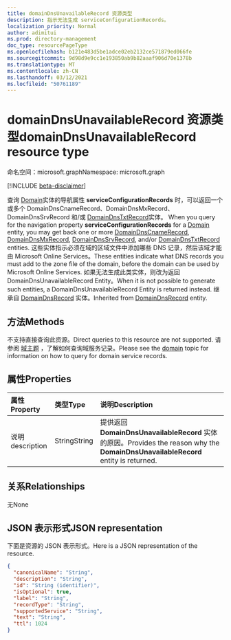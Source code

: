 ```yaml
---
title: domainDnsUnavailableRecord 资源类型
description: 指示无法生成 serviceConfigurationRecords。
localization_priority: Normal
author: adimitui
ms.prod: directory-management
doc_type: resourcePageType
ms.openlocfilehash: b121e483d5be1adce02eb2132ce571879ed066fe
ms.sourcegitcommit: 9d98d9e9cc1e193850ab9b82aaaf906d70e1378b
ms.translationtype: MT
ms.contentlocale: zh-CN
ms.lasthandoff: 03/12/2021
ms.locfileid: "50761189"
---
```

# <a name="domaindnsunavailablerecord-resource-type"></a><span data-ttu-id="ff558-103">domainDnsUnavailableRecord 资源类型</span><span class="sxs-lookup"><span data-stu-id="ff558-103">domainDnsUnavailableRecord resource type</span></span>

<span data-ttu-id="ff558-104">命名空间：microsoft.graph</span><span class="sxs-lookup"><span data-stu-id="ff558-104">Namespace: microsoft.graph</span></span>

[!INCLUDE [beta-disclaimer](../../includes/beta-disclaimer.md)]

<span data-ttu-id="ff558-105">查询 [Domain](domain.md)实体的导航属性 **serviceConfigurationRecords** 时，可以返回一个或多个 DomainDnsCnameRecord、DomainDnsMxRecord、DomainDnsSrvRecord 和/或 [DomainDnsTxtRecord](domaindnstxtrecord.md)实体。 [](domaindnscnamerecord.md) [](domaindnsmxrecord.md) [](domaindnssrvrecord.md)</span><span class="sxs-lookup"><span data-stu-id="ff558-105">When you query for the navigation property **serviceConfigurationRecords** for a [Domain](domain.md) entity, you may get back one or more [DomainDnsCnameRecord](domaindnscnamerecord.md), [DomainDnsMxRecord](domaindnsmxrecord.md), [DomainDnsSrvRecord](domaindnssrvrecord.md), and/or [DomainDnsTxtRecord](domaindnstxtrecord.md) entities.</span></span> <span data-ttu-id="ff558-106">这些实体指示必须在域的区域文件中添加哪些 DNS 记录，然后该域才能由 Microsoft Online Services。</span><span class="sxs-lookup"><span data-stu-id="ff558-106">These entities indicate what DNS records you must add to the zone file of the domain, before the domain can be used by Microsoft Online Services.</span></span> <span data-ttu-id="ff558-107">如果无法生成此类实体，则改为返回 DomainDnsUnavailableRecord Entity。</span><span class="sxs-lookup"><span data-stu-id="ff558-107">When it is not possible to generate such entities, a DomainDnsUnavailableRecord Entity is returned instead.</span></span> <span data-ttu-id="ff558-108">继承自 [DomainDnsRecord](domaindnsrecord.md) 实体。</span><span class="sxs-lookup"><span data-stu-id="ff558-108">Inherited from [DomainDnsRecord](domaindnsrecord.md) entity.</span></span>

## <a name="methods"></a><span data-ttu-id="ff558-109">方法</span><span class="sxs-lookup"><span data-stu-id="ff558-109">Methods</span></span>
<span data-ttu-id="ff558-110">不支持直接查询此资源。</span><span class="sxs-lookup"><span data-stu-id="ff558-110">Direct queries to this resource are not supported.</span></span> <span data-ttu-id="ff558-111">请参阅 [域主题](domain.md) ，了解如何查询域服务记录。</span><span class="sxs-lookup"><span data-stu-id="ff558-111">Please see the [domain](domain.md) topic for information on how to query for domain service records.</span></span>

## <a name="properties"></a><span data-ttu-id="ff558-112">属性</span><span class="sxs-lookup"><span data-stu-id="ff558-112">Properties</span></span>
| <span data-ttu-id="ff558-113">属性</span><span class="sxs-lookup"><span data-stu-id="ff558-113">Property</span></span>     | <span data-ttu-id="ff558-114">类型</span><span class="sxs-lookup"><span data-stu-id="ff558-114">Type</span></span>   |<span data-ttu-id="ff558-115">说明</span><span class="sxs-lookup"><span data-stu-id="ff558-115">Description</span></span>|
|:---------------|:--------|:----------|
|<span data-ttu-id="ff558-116">说明</span><span class="sxs-lookup"><span data-stu-id="ff558-116">description</span></span>|<span data-ttu-id="ff558-117">String</span><span class="sxs-lookup"><span data-stu-id="ff558-117">String</span></span>|<span data-ttu-id="ff558-118">提供返回 **DomainDnsUnavailableRecord** 实体的原因。</span><span class="sxs-lookup"><span data-stu-id="ff558-118">Provides the reason why the **DomainDnsUnavailableRecord** entity is returned.</span></span> |

## <a name="relationships"></a><span data-ttu-id="ff558-119">关系</span><span class="sxs-lookup"><span data-stu-id="ff558-119">Relationships</span></span>
<span data-ttu-id="ff558-120">无</span><span class="sxs-lookup"><span data-stu-id="ff558-120">None</span></span>

## <a name="json-representation"></a><span data-ttu-id="ff558-121">JSON 表示形式</span><span class="sxs-lookup"><span data-stu-id="ff558-121">JSON representation</span></span>
<span data-ttu-id="ff558-122">下面是资源的 JSON 表示形式。</span><span class="sxs-lookup"><span data-stu-id="ff558-122">Here is a JSON representation of the resource.</span></span>

<!-- {
  "blockType": "resource",
  "optionalProperties": [

  ],
  "@odata.type": "microsoft.graph.domainDnsUnavailableRecord"
}-->

```json
{
  "canonicalName": "String",
  "description": "String",
  "id": "String (identifier)",
  "isOptional": true,
  "label": "String",
  "recordType": "String",
  "supportedService": "String",
  "text": "String",
  "ttl": 1024
}

```

<!-- uuid: 8fcb5dbc-d5aa-4681-8e31-b001d5168d79
2015-10-25 14:57:30 UTC -->
<!--
{
  "type": "#page.annotation",
  "description": "domainDnsUnavailableRecord resource",
  "keywords": "",
  "section": "documentation",
  "tocPath": "",
  "suppressions": []
}
-->


